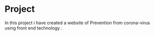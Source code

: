 # Project
In this project i have created a website of  Prevention from corona-virus using front end technology .
